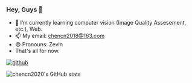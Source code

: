 ### Hey, Guys 👋
- 🌱 I’m currently learning computer vision (Image Quality Assesement, etc.), Web.
- 📫 My email: chencn2018@163.com
- 😄 Pronouns: Zevin
- That's all for now.

<a href="https://github.com/chencn2020">
        <img alt="github"
            src="https://img.shields.io/github/stars/chencn2020?affiliations=OWNER&color=%23ffe411&label=github%20stars&logo=github&logoColor=%23fffFF&style=flat" />
</a>
    
![chencn2020's GitHub stats](https://github-readme-stats.vercel.app/api?username=chencn2020&count_private=true&show_icons=true&theme=dracula+)
